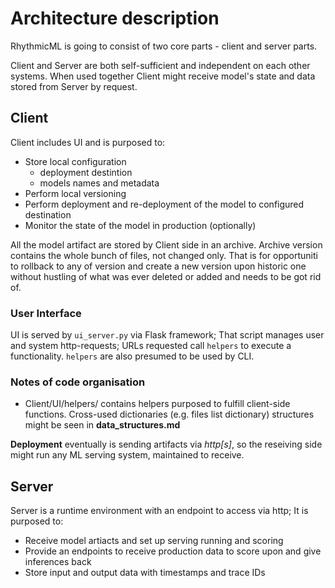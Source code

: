 # Architecture description

RhythmicML is going to consist of two core parts - client and server parts.

Client and Server are both self-sufficient and independent on each other systems.
When used together Client might receive model's state and data stored from Server by request.

## Client
Client includes UI and is purposed to:
+ Store local configuration
    * deployment destintion
    * models names and metadata
+ Perform local versioning
+ Perform deployment and re-deployment of the model to configured destination
+ Monitor the state of the model in production (optionally)

All the model artifact are stored by Client side in an archive. Archive version contains the whole bunch of files, not changed only.
That is for opportuniti to rollback to any of version and create a new version upon historic one without hustling of what was ever deleted or added and needs to be got rid of.

### User Interface
UI is served by `ui_server.py` via Flask framework; That script manages user and system http-requests; URLs requested call `helpers` to execute a functionality.
`helpers` are also presumed to be used by CLI. 

### Notes of code organisation
+ Client/UI/helpers/ contains helpers purposed to fulfill client-side functions. 
    Cross-used dictionaries (e.g. files list dictionary) structures might be seen in **data_structures.md**

**Deployment** eventually is sending artifacts via *http[s]*, so the reseiving side might run any ML serving system, maintained to receive.

## Server
Server is a runtime environment with an endpoint to access via http;
It is purposed to:
+ Receive model artiacts and set up serving running and scoring
+ Provide an endpoints to receive production data to score upon and give inferences back
+ Store input and output data with timestamps and trace IDs